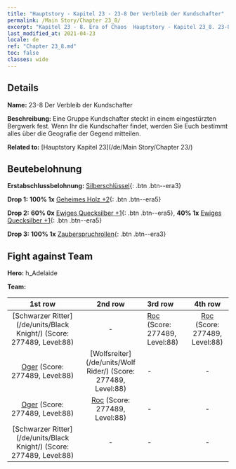 ```yaml
---
title: "Hauptstory - Kapitel 23 - 23-8 Der Verbleib der Kundschafter"
permalink: /Main Story/Chapter 23_8/
excerpt: "Kapitel 23 - 8. Era of Chaos  Hauptstory - Kapitel 23_8. 23-8 Der Verbleib der Kundschafter"
last_modified_at: 2021-04-23
locale: de
ref: "Chapter 23_8.md"
toc: false
classes: wide
---
```


## Details

 **Name:** 23-8 Der Verbleib der Kundschafter

 **Beschreibung:** Eine Gruppe Kundschafter steckt in einem eingestürzten Bergwerk fest. Wenn Ihr die Kundschafter findet, werden Sie Euch bestimmt alles über die Geografie der Gegend mitteilen.

 **Related to:** [Hauptstory Kapitel 23](/de/Main Story/Chapter 23/)

## Beutebelohnung

 **Erstabschlussbelohnung:** [Silberschlüssel](/ItemsDE/con_693/){: .btn .btn--era3}

 **Drop 1:** **100% 1x** [Geheimes Holz +2](/ItemsDE/mat_76/){: .btn .btn--era5}

 **Drop 2:** **60% 0x** [Ewiges Quecksilber +1](/ItemsDE/mat_70/){: .btn .btn--era5}, **40% 1x** [Ewiges Quecksilber +1](/ItemsDE/mat_70/){: .btn .btn--era5}

 **Drop 3:** **100% 1x** [Zauberspruchrollen](/ItemsDE/con_694/){: .btn .btn--era3}


## Fight against Team
 **Hero:** h_Adelaide

 **Team:**


  | 1st row | 2nd row | 3rd row | 4th row |
  |:----:|:----:|:----|:----:|
  | [Schwarzer Ritter](/de/units/Black Knight/) (Score: 277489, Level:88)  | - | [Roc](/de/units/Roc/) (Score: 277489, Level:88)  | [Roc](/de/units/Roc/) (Score: 277489, Level:88)  |
  | [Oger](/de/units/Ogre/) (Score: 277489, Level:88)  | [Wolfsreiter](/de/units/Wolf Rider/) (Score: 277489, Level:88)  | - | - |
  | [Oger](/de/units/Ogre/) (Score: 277489, Level:88)  | [Roc](/de/units/Roc/) (Score: 277489, Level:88)  | - | - |
  | [Schwarzer Ritter](/de/units/Black Knight/) (Score: 277489, Level:88)  | - | - | - |


